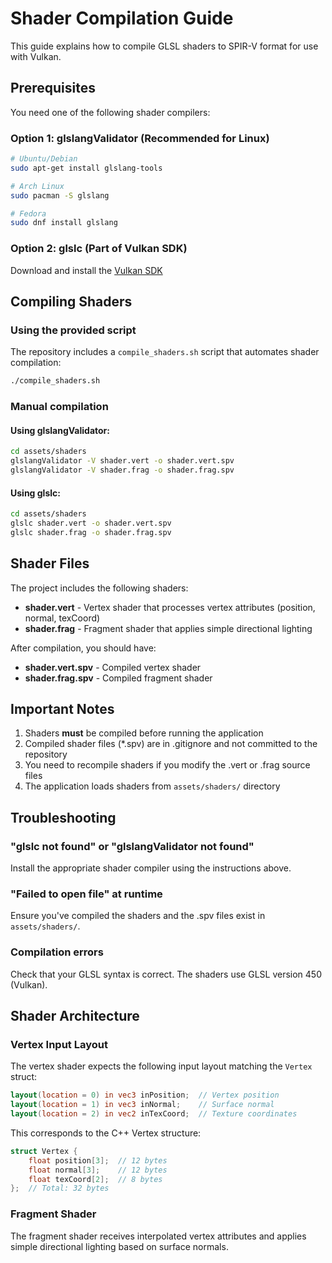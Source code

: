 # Shader Compilation Guide

This guide explains how to compile GLSL shaders to SPIR-V format for use with Vulkan.

## Prerequisites

You need one of the following shader compilers:

### Option 1: glslangValidator (Recommended for Linux)
```bash
# Ubuntu/Debian
sudo apt-get install glslang-tools

# Arch Linux
sudo pacman -S glslang

# Fedora
sudo dnf install glslang
```

### Option 2: glslc (Part of Vulkan SDK)
Download and install the [Vulkan SDK](https://vulkan.lunarg.com/sdk/home)

## Compiling Shaders

### Using the provided script
The repository includes a `compile_shaders.sh` script that automates shader compilation:

```bash
./compile_shaders.sh
```

### Manual compilation

#### Using glslangValidator:
```bash
cd assets/shaders
glslangValidator -V shader.vert -o shader.vert.spv
glslangValidator -V shader.frag -o shader.frag.spv
```

#### Using glslc:
```bash
cd assets/shaders
glslc shader.vert -o shader.vert.spv
glslc shader.frag -o shader.frag.spv
```

## Shader Files

The project includes the following shaders:

- **shader.vert** - Vertex shader that processes vertex attributes (position, normal, texCoord)
- **shader.frag** - Fragment shader that applies simple directional lighting

After compilation, you should have:

- **shader.vert.spv** - Compiled vertex shader
- **shader.frag.spv** - Compiled fragment shader

## Important Notes

1. Shaders **must** be compiled before running the application
2. Compiled shader files (*.spv) are in .gitignore and not committed to the repository
3. You need to recompile shaders if you modify the .vert or .frag source files
4. The application loads shaders from `assets/shaders/` directory

## Troubleshooting

### "glslc not found" or "glslangValidator not found"
Install the appropriate shader compiler using the instructions above.

### "Failed to open file" at runtime
Ensure you've compiled the shaders and the .spv files exist in `assets/shaders/`.

### Compilation errors
Check that your GLSL syntax is correct. The shaders use GLSL version 450 (Vulkan).

## Shader Architecture

### Vertex Input Layout
The vertex shader expects the following input layout matching the `Vertex` struct:

```glsl
layout(location = 0) in vec3 inPosition;  // Vertex position
layout(location = 1) in vec3 inNormal;    // Surface normal
layout(location = 2) in vec2 inTexCoord;  // Texture coordinates
```

This corresponds to the C++ Vertex structure:
```cpp
struct Vertex {
    float position[3];  // 12 bytes
    float normal[3];    // 12 bytes
    float texCoord[2];  // 8 bytes
};  // Total: 32 bytes
```

### Fragment Shader
The fragment shader receives interpolated vertex attributes and applies simple directional lighting based on surface normals.
